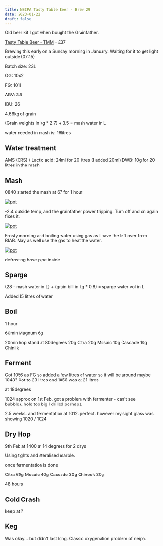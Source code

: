 ```yaml
---
title: NEIPA Tasty Table Beer - Brew 29
date: 2023-01-22
draft: false 
---
```


<!-- [https://www.brewersfriend.com/homebrew/recipe/view/1289160/kingston-jpa](https://www.brewersfriend.com/homebrew/recipe/view/1289160/kingston-jpa)  -->
<!-- [![pot](/images/2022-10-08/6.jpg "treatment")](/images/2022-10-08/6.jpg) -->

Old beer kit I got when bought the Grainfather.

[Tasty Table Beer - TMM](https://www.themaltmiller.co.uk/product/tasty-table-beer/) - £37

Brewing this early on a Sunday morning in January. Waiting for it to get light outside (07:15)

Batch size: 23L

OG: 1042

FG: 1011

ABV: 3.8

IBU: 26


4.66kg of grain

(Grain weights in kg * 2.7) + 3.5 = mash water in L

water needed in mash is: 16litres

## Water treatment
AMS (CRS) / Lactic acid: 24ml for 20 litres (I added 20ml)
DWB: 10g for 20 litres in the mash 


## Mash

0840 started the mash at 67 for 1 hour

[![pot](/images/2023-01-22/1.jpg "cold")](/images/2023-01-22/1.jpg)

-2.4 outside temp, and the grainfather power tripping. Turn off and on again fixes it.

[![pot](/images/2023-01-22/2.jpg "cold")](/images/2023-01-22/2.jpg)

Frosty morning and boiling water using gas as I have the left over from BIAB. May as well use the gas to heat the water.

[![pot](/images/2023-01-22/3.jpg "cold")](/images/2023-01-22/3.jpg)

defrosting hose pipe inside

## Sparge

(28 - mash water in L) + (grain bill in kg * 0.8) = sparge water vol in L 

Added 15 litres of water

## Boil

1 hour

60min Magnum 6g

20min hop stand at 80degrees
20g Citra
20g Mosaic
10g Cascade
10g Chiniik

## Ferment

Got 1056 as FG so added a few litres of water so it will be around maybe 1048? Got to 23 litres and 1056 was at 21 litres

at 18degrees

1024 approx on 1st Feb. got a problem with fermenter - can't see bubbles..hole too big I drilled perhaps.

2.5 weeks. and fermentation at 1012. perfect. however my sight glass was showing 1020 / 1024

## Dry Hop

9th Feb at 1400 at 14 degrees for 2 days

Using tights and steralised marble.

once fermentation is done

Citra 60g
Mosaic 40g
Cascade 30g
Chinook 30g

48 hours


## Cold Crash

keep at ?

## Keg

Was okay... but didn't last long. Classic oxygenation problem of neipa.

